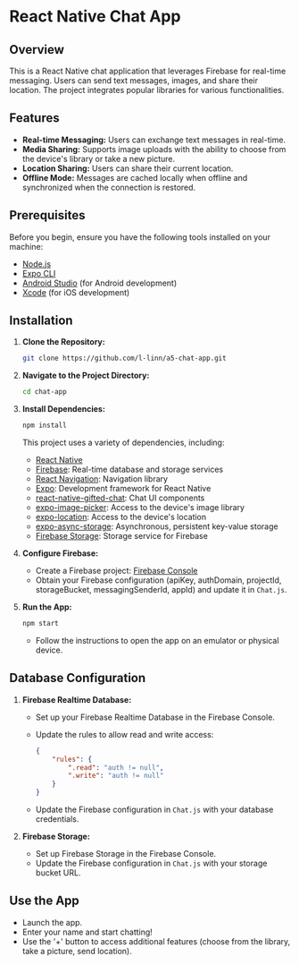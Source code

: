 # React Native Chat App

## Overview

This is a React Native chat application that leverages Firebase for real-time messaging. Users can send text messages, images, and share their location. The project integrates popular libraries for various functionalities.

## Features

-   **Real-time Messaging:** Users can exchange text messages in real-time.
-   **Media Sharing:** Supports image uploads with the ability to choose from the device's library or take a new picture.
-   **Location Sharing:** Users can share their current location.
-   **Offline Mode:** Messages are cached locally when offline and synchronized when the connection is restored.

## Prerequisites

Before you begin, ensure you have the following tools installed on your machine:

-   [Node.js](https://nodejs.org/)
-   [Expo CLI](https://docs.expo.dev/workflow/expo-cli/)
-   [Android Studio](https://developer.android.com/studio) (for Android development)
-   [Xcode](https://developer.apple.com/xcode/) (for iOS development)

## Installation

1. **Clone the Repository:**

    ```bash
    git clone https://github.com/l-linn/a5-chat-app.git
    ```

2. **Navigate to the Project Directory:**

    ```bash
    cd chat-app
    ```

3. **Install Dependencies:**

    ```bash
    npm install
    ```

    This project uses a variety of dependencies, including:

    - [React Native](https://reactnative.dev/)
    - [Firebase](https://firebase.google.com/): Real-time database and storage services
    - [React Navigation](https://reactnavigation.org/): Navigation library
    - [Expo](https://expo.dev/): Development framework for React Native
    - [react-native-gifted-chat](https://github.com/FaridSafi/react-native-gifted-chat): Chat UI components
    - [expo-image-picker](https://docs.expo.dev/versions/latest/sdk/imagepicker/): Access to the device's image library
    - [expo-location](https://docs.expo.dev/versions/latest/sdk/location/): Access to the device's location
    - [expo-async-storage](https://docs.expo.dev/versions/latest/sdk/async-storage/): Asynchronous, persistent key-value storage
    - [Firebase Storage](https://firebase.google.com/docs/storage): Storage service for Firebase

4. **Configure Firebase:**

    - Create a Firebase project: [Firebase Console](https://console.firebase.google.com/)
    - Obtain your Firebase configuration (apiKey, authDomain, projectId, storageBucket, messagingSenderId, appId) and update it in `Chat.js`.

5. **Run the App:**

    ```bash
    npm start
    ```

    - Follow the instructions to open the app on an emulator or physical device.

## Database Configuration

1. **Firebase Realtime Database:**

    - Set up your Firebase Realtime Database in the Firebase Console.
    - Update the rules to allow read and write access:

        ```json
        {
            "rules": {
                ".read": "auth != null",
                ".write": "auth != null"
            }
        }
        ```

    - Update the Firebase configuration in `Chat.js` with your database credentials.

2. **Firebase Storage:**

    - Set up Firebase Storage in the Firebase Console.
    - Update the Firebase configuration in `Chat.js` with your storage bucket URL.

## Use the App

-   Launch the app.
-   Enter your name and start chatting!
-   Use the '+' button to access additional features (choose from the library, take a picture, send location).

